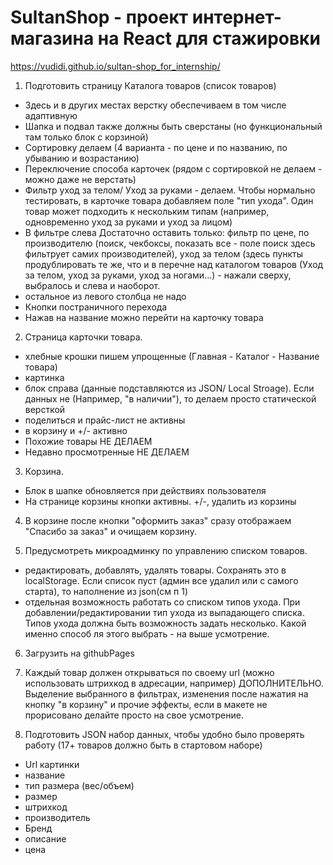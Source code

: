 # SultanShop - проект интернет-магазина на React для стажировки
https://vudidi.github.io/sultan-shop_for_internship/

1. Подготовить страницу Каталога товаров (список товаров)
- Здесь и в других местах верстку обеспечиваем в том числе адаптивную
- Шапка и подвал также должны быть сверстаны (но функциональный там только блок с корзиной)
- Сортировку делаем (4 варианта - по цене и по названию, по убыванию и возрастанию)
- Переключение способа карточек (рядом с сортировкой не делаем - можно даже не верстать)
- Фильтр уход за телом/ Уход за руками - делаем.
Чтобы нормально тестировать, в карточке товара добавляем поле "тип ухода". Один товар может подходить к нескольким типам (например, одновременно уход за руками и уход за лицом)
- В фильтре слева Достаточно оставить только: фильтр по цене, по производителю (поиск, чекбоксы, показать все - поле поиск здесь фильтрует самих производителей), уход за телом (здесь пункты продублировать те же, что и в перечне над каталогом товаров (Уход за телом, уход за руками, уход за ногами...) - нажали сверху, выбралось и слева и наоборот.
- остальное из левого столбца не надо
- Кнопки постраничного перехода
- Нажав на название можно перейти на карточку товара

2. Страница карточки товара. 
- хлебные крошки пишем упрощенные (Главная - Каталог - Название товара)
- картинка
- блок справа (данные подставляются из JSON/ Local Stroage). Если данных не (Например, "в наличии"), то делаем просто статической версткой
- поделиться и прайс-лист не активны
- в корзину и +/- активно
- Похожие товары НЕ ДЕЛАЕМ
- Недавно просмотренные НЕ ДЕЛАЕМ

3. Корзина. 
- Блок в шапке обновляется при действиях пользователя
- На странице корзины кнопки активны. +/-, удалить из корзины

4. В корзине после кнопки "оформить заказ" сразу отображаем "Спасибо за заказ" и очищаем корзину.

5. Предусмотреть микроадминку по управлению списком товаров.
- редактировать, добавлять, удалять товары. Сохранять это в localStorage. Если список пуст (админ все удалил или с самого старта), то наполнение из json(см п 1)
- отдельная возможность работать со списком типов ухода. При добавлении/редактировании тип ухода из выпадающего списка. Типов ухода должна быть возможность задать несколько. Какой именно способ ля этого выбрать - на выше усмотрение.

6. Загрузить на githubPages

7. Каждый товар должен открываться по своему url (можно использовать штрихкод в адресации, например)
ДОПОЛНИТЕЛЬНО.
Выделение выбранного в фильтрах, изменения после нажатия на кнопку "в корзину" и прочие эффекты, если в макете не прорисовано делайте просто на свое усмотрение.

8. Подготовить JSON набор данных, чтобы удобно было проверять работу (17+ товаров должно быть в стартовом наборе)
- Url картинки
- название
- тип размера (вес/объем)
- размер
- штрихкод
- производитель
- Бренд
- описание
- цена
